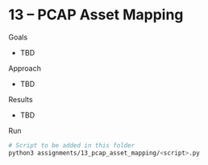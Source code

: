 # 13 – PCAP Asset Mapping

Goals
- TBD

Approach
- TBD

Results
- TBD

Run
```bash path=null start=null
# Script to be added in this folder
python3 assignments/13_pcap_asset_mapping/<script>.py
```
